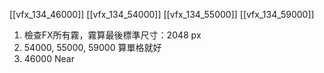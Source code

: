[[vfx_134_46000]]
[[vfx_134_54000]]
[[vfx_134_55000]]
[[vfx_134_59000]]

1. 檢查FX所有霧，霧算最後標準尺寸：2048 px
2. 54000, 55000, 59000 算單格就好
3. 46000 Near